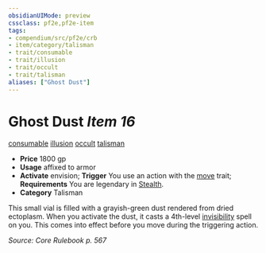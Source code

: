 ```yaml
---
obsidianUIMode: preview
cssclass: pf2e,pf2e-item
tags:
- compendium/src/pf2e/crb
- item/category/talisman
- trait/consumable
- trait/illusion
- trait/occult
- trait/talisman
aliases: ["Ghost Dust"]
---
```

# Ghost Dust *Item 16*  
[consumable](../../../rules/traits/consumable.md)  [illusion](../../../rules/traits/illusion.md)  [occult](../../../rules/traits/occult.md)  [talisman](../../../rules/traits/talisman.md)  

- **Price** 1800 gp
- **Usage** affixed to armor
- **Activate** envision; **Trigger** You use an action with the [move](../../../rules/traits/move.md) trait; **Requirements** You are legendary in [Stealth](../../skills.md#Stealth).
- **Category** Talisman

This small vial is filled with a grayish-green dust rendered from dried ectoplasm. When you activate the dust, it casts a 4th-level [invisibility](../../spells/invisibility.md) spell on you. This comes into effect before you move during the triggering action.

*Source: Core Rulebook p. 567*